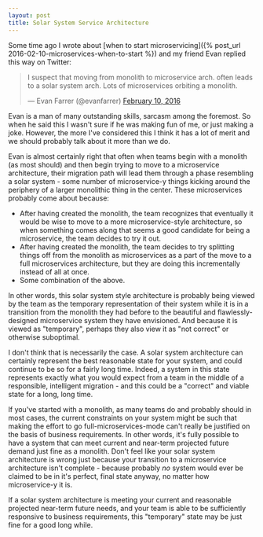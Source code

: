 ```yaml
---
layout: post
title: Solar System Service Architecture
---
```

Some time ago I wrote about [when to start microservicing]({% post_url 2016-02-10-microservices-when-to-start %}) and my friend Evan replied this way on Twitter:

<blockquote class="twitter-tweet" data-lang="en"><p lang="en" dir="ltr">I suspect that moving from monolith to microservice arch. often leads to a solar system arch. Lots of microservices orbiting a monolith.</p>&mdash; Evan Farrer (@evanfarrer) <a href="https://twitter.com/evanfarrer/status/697530613763428352">February 10, 2016</a></blockquote>
<script async src="//platform.twitter.com/widgets.js" charset="utf-8"></script>

Evan is a man of many outstanding skills, sarcasm among the foremost.  So when he said this I wasn't sure if he was making fun of me, or just making a joke.  However, the more I've considered this I think it has a lot of merit and we should probably talk about it more than we do.

Evan is almost certainly right that often when teams begin with a monolith (as most should) and then begin trying to move to a microservice architecture, their migration path will lead them through a phase resembling a solar system - some number of microservice-y things kicking around the periphery of a larger monolithic thing in the center.  These microservices probably come about because:

* After having created the monolith, the team recognizes that eventually it would be wise to move to a more microservice-style architecture, so when something comes along that seems a good candidate for being a microservice, the team decides to try it out.
* After having created the monolith, the team decides to try splitting things off from the monolith as microservices as a part of the move to a full microservices architecture, but they are doing this incrementally instead of all at once.
* Some combination of the above.

In other words, this solar system style architecture is probably being viewed by the team as the temporary representation of their system while it is in a transition from the monolith they had before to the beautiful and flawlessly-designed microservice system they have envisioned.  And because it is viewed as "temporary", perhaps they also view it as "not correct" or otherwise suboptimal.

I don't think that is necessarily the case.  A solar system architecture can certainly represent the best reasonable state for your system, and could continue to be so for a fairly long time.  Indeed, a system in this state represents exactly what you would expect from a team in the middle of a responsible, intelligent migration - and this could be a "correct" and viable state for a long, long time.

If you've started with a monolith, as many teams do and probably should in most cases, the current constraints on your system might be such that making the effort to go full-microservices-mode can't really be justified on the basis of business requirements.  In other words, it's fully possible to have a system that can meet current and near-term projected future demand just fine as a monolith.  Don't feel like your solar system architecture is wrong just because your transition to a microservice architecture isn't complete - because probably *no* system would ever be claimed to be in it's perfect, final state anyway, no matter how microservice-y it is.

If a solar system architecture is meeting your current and reasonable projected near-term future needs, and your team is able to be sufficiently responsive to business requirements, this "temporary" state may be just fine for a good long while.
